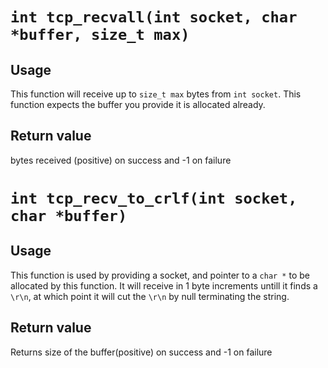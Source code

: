 
# `int tcp_recvall(int socket, char *buffer, size_t max)`

## Usage

This function will receive up to `size_t max` bytes from `int socket`. This function expects the buffer you provide it is allocated already.

## Return value

bytes received (positive) on success and -1 on failure

# `int tcp_recv_to_crlf(int socket, char *buffer)`

## Usage

This function is used by providing a socket, and pointer to a `char *` to be allocated by this function. It will receive in 1 byte increments untill it finds a `\r\n`, at which point it will cut the `\r\n` by null terminating the string.

## Return value

Returns size of the buffer(positive) on success and -1 on failure
